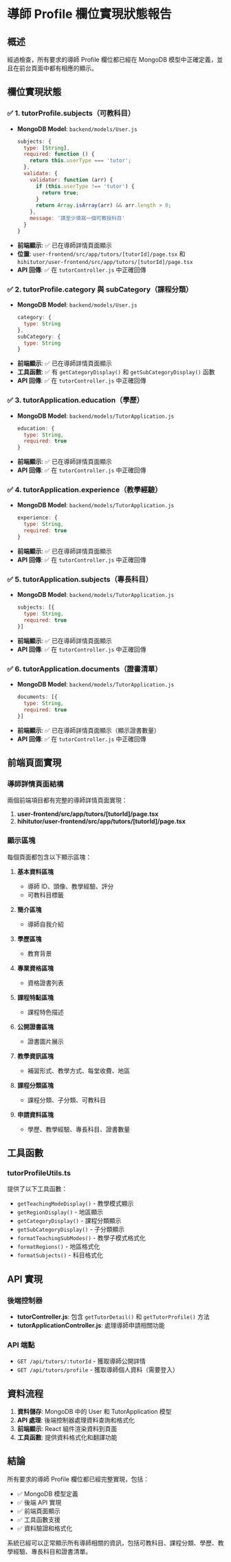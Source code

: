# 導師 Profile 欄位實現狀態報告

## 概述
經過檢查，所有要求的導師 Profile 欄位都已經在 MongoDB 模型中正確定義，並且在前台頁面中都有相應的顯示。

## 欄位實現狀態

### ✅ 1. tutorProfile.subjects（可教科目）
- **MongoDB Model**: `backend/models/User.js`
  ```javascript
  subjects: {
    type: [String],
    required: function () {
      return this.userType === 'tutor';
    },
    validate: {
      validator: function (arr) {
        if (this.userType !== 'tutor') {
          return true;
        }
        return Array.isArray(arr) && arr.length > 0;
      },
      message: '請至少填寫一個可教授科目'
    }
  }
  ```
- **前端顯示**: ✅ 已在導師詳情頁面顯示
- **位置**: `user-frontend/src/app/tutors/[tutorId]/page.tsx` 和 `hihitutor/user-frontend/src/app/tutors/[tutorId]/page.tsx`
- **API 回傳**: ✅ 在 `tutorController.js` 中正確回傳

### ✅ 2. tutorProfile.category 與 subCategory（課程分類）
- **MongoDB Model**: `backend/models/User.js`
  ```javascript
  category: {
    type: String
  },
  subCategory: {
    type: String
  }
  ```
- **前端顯示**: ✅ 已在導師詳情頁面顯示
- **工具函數**: ✅ 有 `getCategoryDisplay()` 和 `getSubCategoryDisplay()` 函數
- **API 回傳**: ✅ 在 `tutorController.js` 中正確回傳

### ✅ 3. tutorApplication.education（學歷）
- **MongoDB Model**: `backend/models/TutorApplication.js`
  ```javascript
  education: {
    type: String,
    required: true
  }
  ```
- **前端顯示**: ✅ 已在導師詳情頁面顯示
- **API 回傳**: ✅ 在 `tutorController.js` 中正確回傳

### ✅ 4. tutorApplication.experience（教學經驗）
- **MongoDB Model**: `backend/models/TutorApplication.js`
  ```javascript
  experience: {
    type: String,
    required: true
  }
  ```
- **前端顯示**: ✅ 已在導師詳情頁面顯示
- **API 回傳**: ✅ 在 `tutorController.js` 中正確回傳

### ✅ 5. tutorApplication.subjects（專長科目）
- **MongoDB Model**: `backend/models/TutorApplication.js`
  ```javascript
  subjects: [{
    type: String,
    required: true
  }]
  ```
- **前端顯示**: ✅ 已在導師詳情頁面顯示
- **API 回傳**: ✅ 在 `tutorController.js` 中正確回傳

### ✅ 6. tutorApplication.documents（證書清單）
- **MongoDB Model**: `backend/models/TutorApplication.js`
  ```javascript
  documents: [{
    type: String,
    required: true
  }]
  ```
- **前端顯示**: ✅ 已在導師詳情頁面顯示（顯示證書數量）
- **API 回傳**: ✅ 在 `tutorController.js` 中正確回傳

## 前端頁面實現

### 導師詳情頁面結構
兩個前端項目都有完整的導師詳情頁面實現：

1. **user-frontend/src/app/tutors/[tutorId]/page.tsx**
2. **hihitutor/user-frontend/src/app/tutors/[tutorId]/page.tsx**

### 顯示區塊
每個頁面都包含以下顯示區塊：

1. **基本資料區塊**
   - 導師 ID、頭像、教學經驗、評分
   - 可教科目標籤

2. **簡介區塊**
   - 導師自我介紹

3. **學歷區塊**
   - 教育背景

4. **專業資格區塊**
   - 資格證書列表

5. **課程特點區塊**
   - 課程特色描述

6. **公開證書區塊**
   - 證書圖片展示

7. **教學資訊區塊**
   - 補習形式、教學方式、每堂收費、地區

8. **課程分類區塊**
   - 課程分類、子分類、可教科目

9. **申請資料區塊**
   - 學歷、教學經驗、專長科目、證書數量

## 工具函數

### tutorProfileUtils.ts
提供了以下工具函數：
- `getTeachingModeDisplay()` - 教學模式顯示
- `getRegionDisplay()` - 地區顯示
- `getCategoryDisplay()` - 課程分類顯示
- `getSubCategoryDisplay()` - 子分類顯示
- `formatTeachingSubModes()` - 教學子模式格式化
- `formatRegions()` - 地區格式化
- `formatSubjects()` - 科目格式化

## API 實現

### 後端控制器
- **tutorController.js**: 包含 `getTutorDetail()` 和 `getTutorProfile()` 方法
- **tutorApplicationController.js**: 處理導師申請相關功能

### API 端點
- `GET /api/tutors/:tutorId` - 獲取導師公開詳情
- `GET /api/tutors/profile` - 獲取導師個人資料（需要登入）

## 資料流程

1. **資料儲存**: MongoDB 中的 User 和 TutorApplication 模型
2. **API 處理**: 後端控制器處理資料查詢和格式化
3. **前端顯示**: React 組件渲染資料到頁面
4. **工具函數**: 提供資料格式化和翻譯功能

## 結論

所有要求的導師 Profile 欄位都已經完整實現，包括：
- ✅ MongoDB 模型定義
- ✅ 後端 API 實現
- ✅ 前端頁面顯示
- ✅ 工具函數支援
- ✅ 資料驗證和格式化

系統已經可以正常顯示所有導師相關的資訊，包括可教科目、課程分類、學歷、教學經驗、專長科目和證書清單。 